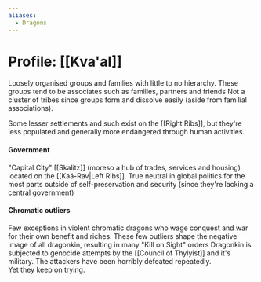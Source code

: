 ```yaml
---
aliases:
  - Dragons
---
```

# Profile: [[Kva'al]]

Loosely organised groups and families with little to no hierarchy.
These groups tend to be associates such as families, partners and friends
Not a cluster of tribes since groups form and dissolve easily (aside from familial associations).

Some lesser settlements and such exist on the [[Right Ribs]], but they're less populated and generally more endangered through human activities. 
#### Government
"Capital City" [[Skalitz]] (moreso a hub of trades, services and housing) located on the [[Kaá-Rav|Left Ribs]]. 
True neutral in global politics for the most parts outside of self-preservation and security (since they're lacking a central government) 

#### Chromatic outliers
Few exceptions in violent chromatic dragons who wage conquest and war for their own benefit and riches. 
These few outliers shape the negative image of all dragonkin, resulting in many "Kill on Sight" orders
Dragonkin is subjected to genocide attempts by the [[Council of Thylyist]] and it's military.
The attackers have been horribly defeated repeatedly.  
	Yet they keep on trying.